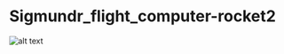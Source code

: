 # Sigmundr_flight_computer-rocket2

![alt text](https://user-images.githubusercontent.com/26313427/71299499-d3dc1c00-238d-11ea-9e19-5932561ec2db.png)
